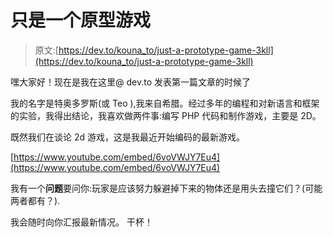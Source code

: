 # 只是一个原型游戏

> 原文:[https://dev.to/kouna_to/just-a-prototype-game-3kll](https://dev.to/kouna_to/just-a-prototype-game-3kll)

嘿大家好！现在是我在这里@ dev.to 发表第一篇文章的时候了

我的名字是特奥多罗斯(或 Teo ),我来自希腊。经过多年的编程和对新语言和框架的实验，我得出结论，我喜欢做两件事:编写 PHP 代码和制作游戏，主要是 2D。

既然我们在谈论 2d 游戏，这是我最近开始编码的最新游戏。

[https://www.youtube.com/embed/6voVWJY7Eu4](https://www.youtube.com/embed/6voVWJY7Eu4)

我有一个**问题**要问你:玩家是应该努力躲避掉下来的物体还是用头去撞它们？(可能两者都有？).

我会随时向你汇报最新情况。
干杯！